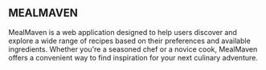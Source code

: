 ## MEALMAVEN

MealMaven is a web application designed to help users discover and explore a wide range of recipes based on their preferences and available ingredients. Whether you're a seasoned chef or a novice cook, MealMaven offers a convenient way to find inspiration for your next culinary adventure.
